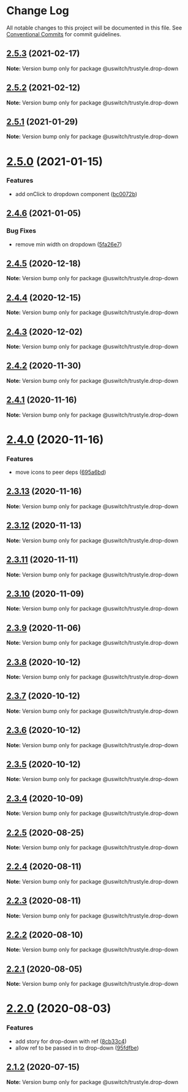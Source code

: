 # Change Log

All notable changes to this project will be documented in this file.
See [Conventional Commits](https://conventionalcommits.org) for commit guidelines.

## [2.5.3](https://github.com/uswitch/trustyle/compare/@uswitch/trustyle.drop-down@2.5.2...@uswitch/trustyle.drop-down@2.5.3) (2021-02-17)

**Note:** Version bump only for package @uswitch/trustyle.drop-down





## [2.5.2](https://github.com/uswitch/trustyle/compare/@uswitch/trustyle.drop-down@2.5.1...@uswitch/trustyle.drop-down@2.5.2) (2021-02-12)

**Note:** Version bump only for package @uswitch/trustyle.drop-down





## [2.5.1](https://github.com/uswitch/trustyle/compare/@uswitch/trustyle.drop-down@2.5.0...@uswitch/trustyle.drop-down@2.5.1) (2021-01-29)

**Note:** Version bump only for package @uswitch/trustyle.drop-down





# [2.5.0](https://github.com/uswitch/trustyle/compare/@uswitch/trustyle.drop-down@2.4.6...@uswitch/trustyle.drop-down@2.5.0) (2021-01-15)


### Features

* add onClick to dropdown component ([bc0072b](https://github.com/uswitch/trustyle/commit/bc0072b))





## [2.4.6](https://github.com/uswitch/trustyle/compare/@uswitch/trustyle.drop-down@2.4.5...@uswitch/trustyle.drop-down@2.4.6) (2021-01-05)


### Bug Fixes

* remove min width on dropdown ([5fa26e7](https://github.com/uswitch/trustyle/commit/5fa26e7))





## [2.4.5](https://github.com/uswitch/trustyle/compare/@uswitch/trustyle.drop-down@2.4.4...@uswitch/trustyle.drop-down@2.4.5) (2020-12-18)

**Note:** Version bump only for package @uswitch/trustyle.drop-down





## [2.4.4](https://github.com/uswitch/trustyle/compare/@uswitch/trustyle.drop-down@2.4.3...@uswitch/trustyle.drop-down@2.4.4) (2020-12-15)

**Note:** Version bump only for package @uswitch/trustyle.drop-down





## [2.4.3](https://github.com/uswitch/trustyle/compare/@uswitch/trustyle.drop-down@2.4.2...@uswitch/trustyle.drop-down@2.4.3) (2020-12-02)

**Note:** Version bump only for package @uswitch/trustyle.drop-down





## [2.4.2](https://github.com/uswitch/trustyle/compare/@uswitch/trustyle.drop-down@2.4.1...@uswitch/trustyle.drop-down@2.4.2) (2020-11-30)

**Note:** Version bump only for package @uswitch/trustyle.drop-down






## [2.4.1](https://github.com/uswitch/trustyle/compare/@uswitch/trustyle.drop-down@2.4.0...@uswitch/trustyle.drop-down@2.4.1) (2020-11-16)

**Note:** Version bump only for package @uswitch/trustyle.drop-down





# [2.4.0](https://github.com/uswitch/trustyle/compare/@uswitch/trustyle.drop-down@2.3.13...@uswitch/trustyle.drop-down@2.4.0) (2020-11-16)


### Features

* move icons to peer deps ([695a6bd](https://github.com/uswitch/trustyle/commit/695a6bd))





## [2.3.13](https://github.com/uswitch/trustyle/compare/@uswitch/trustyle.drop-down@2.3.12...@uswitch/trustyle.drop-down@2.3.13) (2020-11-16)

**Note:** Version bump only for package @uswitch/trustyle.drop-down





## [2.3.12](https://github.com/uswitch/trustyle/compare/@uswitch/trustyle.drop-down@2.3.11...@uswitch/trustyle.drop-down@2.3.12) (2020-11-13)

**Note:** Version bump only for package @uswitch/trustyle.drop-down





## [2.3.11](https://github.com/uswitch/trustyle/compare/@uswitch/trustyle.drop-down@2.3.10...@uswitch/trustyle.drop-down@2.3.11) (2020-11-11)

**Note:** Version bump only for package @uswitch/trustyle.drop-down





## [2.3.10](https://github.com/uswitch/trustyle/compare/@uswitch/trustyle.drop-down@2.3.9...@uswitch/trustyle.drop-down@2.3.10) (2020-11-09)

**Note:** Version bump only for package @uswitch/trustyle.drop-down





## [2.3.9](https://github.com/uswitch/trustyle/compare/@uswitch/trustyle.drop-down@2.3.8...@uswitch/trustyle.drop-down@2.3.9) (2020-11-06)

**Note:** Version bump only for package @uswitch/trustyle.drop-down





## [2.3.8](https://github.com/uswitch/trustyle/compare/@uswitch/trustyle.drop-down@2.3.6...@uswitch/trustyle.drop-down@2.3.8) (2020-10-12)

**Note:** Version bump only for package @uswitch/trustyle.drop-down





## [2.3.7](https://github.com/uswitch/trustyle/compare/@uswitch/trustyle.drop-down@2.3.6...@uswitch/trustyle.drop-down@2.3.7) (2020-10-12)

**Note:** Version bump only for package @uswitch/trustyle.drop-down





## [2.3.6](https://github.com/uswitch/trustyle/compare/@uswitch/trustyle.drop-down@2.3.4...@uswitch/trustyle.drop-down@2.3.6) (2020-10-12)

**Note:** Version bump only for package @uswitch/trustyle.drop-down





## [2.3.5](https://github.com/uswitch/trustyle/compare/@uswitch/trustyle.drop-down@2.3.4...@uswitch/trustyle.drop-down@2.3.5) (2020-10-12)

**Note:** Version bump only for package @uswitch/trustyle.drop-down





## [2.3.4](https://github.com/uswitch/trustyle/compare/@uswitch/trustyle.drop-down@2.3.3...@uswitch/trustyle.drop-down@2.3.4) (2020-10-09)

**Note:** Version bump only for package @uswitch/trustyle.drop-down






## [2.2.5](https://github.com/uswitch/trustyle/compare/@uswitch/trustyle.drop-down@2.2.4...@uswitch/trustyle.drop-down@2.2.5) (2020-08-25)

**Note:** Version bump only for package @uswitch/trustyle.drop-down





## [2.2.4](https://github.com/uswitch/trustyle/compare/@uswitch/trustyle.drop-down@2.2.3...@uswitch/trustyle.drop-down@2.2.4) (2020-08-11)

**Note:** Version bump only for package @uswitch/trustyle.drop-down





## [2.2.3](https://github.com/uswitch/trustyle/compare/@uswitch/trustyle.drop-down@2.2.2...@uswitch/trustyle.drop-down@2.2.3) (2020-08-11)

**Note:** Version bump only for package @uswitch/trustyle.drop-down





## [2.2.2](https://github.com/uswitch/trustyle/compare/@uswitch/trustyle.drop-down@2.2.1...@uswitch/trustyle.drop-down@2.2.2) (2020-08-10)

**Note:** Version bump only for package @uswitch/trustyle.drop-down





## [2.2.1](https://github.com/uswitch/trustyle/compare/@uswitch/trustyle.drop-down@2.2.0...@uswitch/trustyle.drop-down@2.2.1) (2020-08-05)

**Note:** Version bump only for package @uswitch/trustyle.drop-down





# [2.2.0](https://github.com/uswitch/trustyle/compare/@uswitch/trustyle.drop-down@2.1.2...@uswitch/trustyle.drop-down@2.2.0) (2020-08-03)


### Features

* add story for drop-down with ref ([8cb33c4](https://github.com/uswitch/trustyle/commit/8cb33c4))
* allow ref to be passed in to drop-down ([95fdfbe](https://github.com/uswitch/trustyle/commit/95fdfbe))





## [2.1.2](https://github.com/uswitch/trustyle/compare/@uswitch/trustyle.drop-down@2.1.1...@uswitch/trustyle.drop-down@2.1.2) (2020-07-15)

**Note:** Version bump only for package @uswitch/trustyle.drop-down
